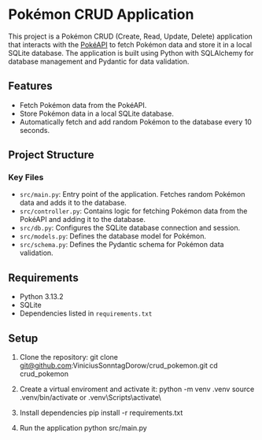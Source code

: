 # Pokémon CRUD Application

This project is a Pokémon CRUD (Create, Read, Update, Delete) application that interacts with the [PokéAPI](https://pokeapi.co/) to fetch Pokémon data and store it in a local SQLite database. The application is built using Python with SQLAlchemy for database management and Pydantic for data validation.

## Features

- Fetch Pokémon data from the PokéAPI.
- Store Pokémon data in a local SQLite database.
- Automatically fetch and add random Pokémon to the database every 10 seconds.

## Project Structure

### Key Files

- `src/main.py`: Entry point of the application. Fetches random Pokémon data and adds it to the database.
- `src/controller.py`: Contains logic for fetching Pokémon data from the PokéAPI and adding it to the database.
- `src/db.py`: Configures the SQLite database connection and session.
- `src/models.py`: Defines the database model for Pokémon.
- `src/schema.py`: Defines the Pydantic schema for Pokémon data validation.

## Requirements

- Python 3.13.2
- SQLite
- Dependencies listed in `requirements.txt`

## Setup

1. Clone the repository:
   git clone git@github.com:ViniciusSonntagDorow/crud_pokemon.git
   cd crud_pokemon

2. Create a virtual enviroment and activate it:
    python -m venv .venv
    source .venv/bin/activate 
    or
    .venv\Scripts\activate\

3. Install dependencies
    pip install -r requirements.txt

4. Run the application
    python src/main.py